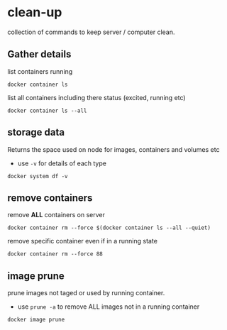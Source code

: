 # clean-up

collection of commands to keep server / computer clean.

## Gather details

list containers running

``` posh
docker container ls
```

list all containers including there status (excited, running etc)

``` posh
docker container ls --all
```

## storage data

Returns the space used on node for images, containers and volumes etc

- use `-v` for details of each type

``` posh
docker system df -v
```

## remove containers

remove **ALL** containers on server

``` posh
docker container rm --force $(docker container ls --all --quiet)
```

remove specific container even if in a running state

``` posh
docker container rm --force 88
```

## image prune

prune images not taged or used by running container.

- use `prune -a` to remove ALL images not in a running container

``` posh
docker image prune
```


